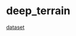 # deep_terrain

[dataset](https://drive.google.com/file/d/16bK_rUHZe5JXtpzszP4TP06m2SLSPjqQ/view?usp=share_link)
